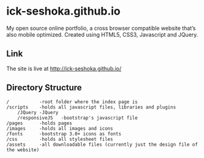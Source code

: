ick-seshoka.github.io
=====================
My open source online portfolio, a cross browser compatible website that’s also mobile optimized.
Created using HTML5, CSS3, Javascript and JQuery.

Link
----
The site is live at http://ick-seshoka.github.io/

Directory Structure
-------------------

    /           -root folder where the index page is    
    /scripts    -holds all javascript files, libraries and plugins
        /JQuery -JQuery
        /responsiveJS   -bootstrap's javascript file
    /pages      -holds pages
    /images     -holds all images and icons
    /fonts      -bootstrap 3.0+ icons as fonts
    /css        -holds all stylesheet files
    /assets     -all downloadable files (currently just the design file of the website)
